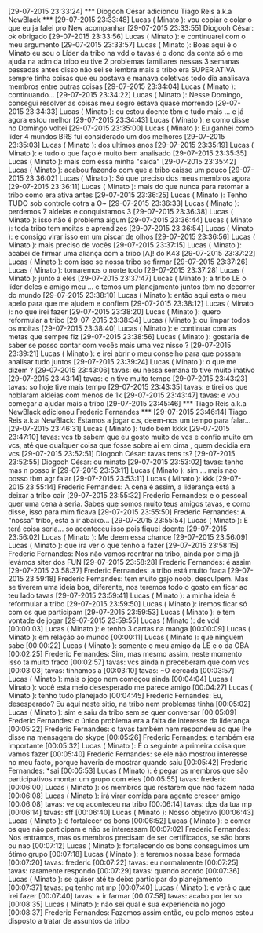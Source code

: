 [29-07-2015 23:33:24] *** Diogooh César adicionou Tiago Reis a.k.a NewBlack ***
[29-07-2015 23:33:48] Lucas ( Minato ): vou copiar e colar o que eu ja falei pro New acompanhar
[29-07-2015 23:33:55] Diogooh César: ok obrigado
[29-07-2015 23:33:56] Lucas ( Minato ): e continuarei com o meu argumento
[29-07-2015 23:33:57] Lucas ( Minato ): Boas
aqui é o Minato
eu sou o Líder da tribo na vdd
o tavas é o dono da conta só
e me ajuda na adm da tribo
eu tive 2 problemas familiares nessas 3 semanas passadas
antes disso não sei se lembra
mais a tribo era SUPER ATIVA
sempre tinha coisas que eu postava e manava coletivas todo dia
analisava membros entre outras coisas
[29-07-2015 23:34:04] Lucas ( Minato ): continuando...
[29-07-2015 23:34:22] Lucas ( Minato ): Nesse Domingo, consegui resolver as coisas meu sogro estava quase morrendo
[29-07-2015 23:34:33] Lucas ( Minato ): eu estou doente tbm e tudo mais ... e já agora estou melhor
[29-07-2015 23:34:43] Lucas ( Minato ): e como disse no Domingo voltei
[29-07-2015 23:35:00] Lucas ( Minato ): Eu ganhei como líder 4 mundos BRS fui considerado um dos melhores
[29-07-2015 23:35:03] Lucas ( Minato ): dos ultimos anos
[29-07-2015 23:35:19] Lucas ( Minato ): e tudo o que faço é muito bem analisado
[29-07-2015 23:35:35] Lucas ( Minato ): mais com essa minha "saida"
[29-07-2015 23:35:42] Lucas ( Minato ): acabou fazendo com que a tribo caisse um pouco
[29-07-2015 23:36:02] Lucas ( Minato ): Só que preciso dos meus membros agora
[29-07-2015 23:36:11] Lucas ( Minato ): mais do que nunca para retomar a tribo como era ativa antes
[29-07-2015 23:36:25] Lucas ( Minato ): Tenho TUDO sob controle cotra a O~
[29-07-2015 23:36:33] Lucas ( Minato ): perdemos 7 aldeias e conquistamos 3
[29-07-2015 23:36:38] Lucas ( Minato ): isso não é problema algum
[29-07-2015 23:36:44] Lucas ( Minato ): toda tribo tem moitas e aprendizes
[29-07-2015 23:36:54] Lucas ( Minato ): e consigo virar isso em um piscar de olhos
[29-07-2015 23:36:56] Lucas ( Minato ): mais preciso de vocês
[29-07-2015 23:37:15] Lucas ( Minato ): acabei de firmar uma aliança com a tribo [A]! do K43
[29-07-2015 23:37:22] Lucas ( Minato ): com isso se nossa tribo se firmar
[29-07-2015 23:37:26] Lucas ( Minato ): tomaremos o norte todo
[29-07-2015 23:37:28] Lucas ( Minato ): junto a eles
[29-07-2015 23:37:47] Lucas ( Minato ): a tribo LE o líder deles é amigo meu ... e temos um planejamento juntos tbm no decorrer do mundo
[29-07-2015 23:38:10] Lucas ( Minato ): então aqui esta o meu apelo para que me ajudem e confiem
[29-07-2015 23:38:12] Lucas ( Minato ): no que irei fazer
[29-07-2015 23:38:20] Lucas ( Minato ): quero reformular a tribo
[29-07-2015 23:38:34] Lucas ( Minato ): ou limpar todos os moitas
[29-07-2015 23:38:40] Lucas ( Minato ): e continuar com as metas que sempre fiz
[29-07-2015 23:38:56] Lucas ( Minato ): gostaria de saber se posso contar com vocês mais uma vez nisso ?
[29-07-2015 23:39:21] Lucas ( Minato ): e irei abrir o meu conselho para que possam analisar tudo juntos
[29-07-2015 23:39:24] Lucas ( Minato ): o que me dizem ?
[29-07-2015 23:43:06] tavas: eu nessa semana tb tive muito inativo
[29-07-2015 23:43:14] tavas: e n tive muito tempo
[29-07-2015 23:43:23] tavas: so hoje tive mais tempo
[29-07-2015 23:43:35] tavas: e tirei os que noblaram aldeias com menos de 1k
[29-07-2015 23:43:47] tavas: e vou começar a ajudar mais a tribo
[29-07-2015 23:45:46] *** Tiago Reis a.k.a NewBlack adicionou Frederic Fernandes ***
[29-07-2015 23:46:14] Tiago Reis a.k.a NewBlack:  Estamos a jogar c.s, deem-nos um tempo para falar...
[29-07-2015 23:46:31] Lucas ( Minato ): tudo bem kkkk
[29-07-2015 23:47:10] tavas: vcs tb sabem que eu gosto muito de vcs e confio muito em vcs, até que qualquer coisa que fosse sobre ai em cima , quem decidia era vcs
[29-07-2015 23:52:51] Diogooh César: tavas tens ts?
[29-07-2015 23:52:55] Diogooh César: ou minato
[29-07-2015 23:53:02] tavas: tenho mas n posso ir
[29-07-2015 23:53:11] Lucas ( Minato ): sim ... mais nao posso tbm agr falar
[29-07-2015 23:53:11] Lucas ( Minato ): kkk
[29-07-2015 23:55:14] Frederic Fernandes: A cena é assim, a liderança está a deixar a tribo cair
[29-07-2015 23:55:32] Frederic Fernandes: e o pessoal quer uma cena à seria. Sabes que somos muito teus amigos tavas, e como disse, isso para mim ficava
[29-07-2015 23:55:50] Frederic Fernandes: A "nossa" tribo, esta a ir abaixo...
[29-07-2015 23:55:54] Lucas ( Minato ): E terá coisa seria... so aconteceu isso pois fiquei doente
[29-07-2015 23:56:02] Lucas ( Minato ): Me deem essa chance
[29-07-2015 23:56:09] Lucas ( Minato ): que ira ver o que tenho a fazer
[29-07-2015 23:58:15] Frederic Fernandes: Nos não vamos reentrar na tribo, ainda por cima já levámos siter dos FUN
[29-07-2015 23:58:28] Frederic Fernandes: é assim
[29-07-2015 23:58:37] Frederic Fernandes: a tribo está muito fraca
[29-07-2015 23:59:18] Frederic Fernandes: tem muito gajo noob, desculpem. Mas se tiverem uma ideia boa, diferente, nos teremos todo o gosto em ficar ao teu lado tavas
[29-07-2015 23:59:41] Lucas ( Minato ): a minha ideia é reformular a tribo
[29-07-2015 23:59:50] Lucas ( Minato ): iremos ficar só com os que participam
[29-07-2015 23:59:53] Lucas ( Minato ): e tem vontade de jogar
[29-07-2015 23:59:55] Lucas ( Minato ): de vdd
[00:00:03] Lucas ( Minato ): e tenho 3 cartas na manga
[00:00:09] Lucas ( Minato ): em relação ao mundo
[00:00:11] Lucas ( Minato ): que ninguem sabe
[00:00:22] Lucas ( Minato ): somente o meu amigo da LE e o da OBA
[00:02:25] Frederic Fernandes: Sim, mas mesmo assim, neste momento isso ta muito fraco
[00:02:57] tavas: vcs ainda n preceberam que com vcs
[00:03:03] tavas: tínhamos a
[00:03:10] tavas: ~O cercada
[00:03:57] Lucas ( Minato ): mais o jogo nem começou ainda
[00:04:04] Lucas ( Minato ): você esta meio desesperado me parece amigo
[00:04:27] Lucas ( Minato ): tenho tudo planejado
[00:04:45] Frederic Fernandes: Eu, desesperado? Eu aqui neste sitio, na tribo nem problemas tinha
[00:05:02] Lucas ( Minato ): sim e saiu da tribo sem se quer conversar
[00:05:09] Frederic Fernandes: o único problema era a falta de interesse da liderança
[00:05:22] Frederic Fernandes: o tavas também nem respondeu ao que lhe disse na mensagem do skype
[00:05:26] Frederic Fernandes: e também era importante
[00:05:32] Lucas ( Minato ): É o seguinte a primeira coisa que vamos fazer
[00:05:40] Frederic Fernandes: se ele não mostrou interesse no meu facto, porque haveria de mostrar quando saiu
[00:05:42] Frederic Fernandes: *sai
[00:05:53] Lucas ( Minato ): é pegar os membros que são participativos montar um grupo com eles
[00:05:55] tavas: frederic
[00:06:00] Lucas ( Minato ): os membros que restarem que não fazem nada
[00:06:08] Lucas ( Minato ): irá virar comida para agente crescer amigo
[00:06:08] tavas: ve oq aconteceu na tribo
[00:06:14] tavas: dps da tua mp
[00:06:14] tavas: sff
[00:06:40] Lucas ( Minato ): Nosso objetivo
[00:06:43] Lucas ( Minato ): é fortalecer os bons
[00:06:52] Lucas ( Minato ): e comer os que não participam e não se interessam
[00:07:02] Frederic Fernandes: Nos entramos, mas os membros precisam de ser certificados, se são bons ou nao
[00:07:12] Lucas ( Minato ): fortalecendo os bons conseguimos um ótimo grupo
[00:07:18] Lucas ( Minato ): e teremos nossa base formada
[00:07:20] tavas: frederic
[00:07:22] tavas: eu normalmente
[00:07:25] tavas: raramente respondo
[00:07:29] tavas: quando acordo
[00:07:36] Lucas ( Minato ): se quiser até te deixo participar do planejamento
[00:07:37] tavas: pq tenho mt mp
[00:07:40] Lucas ( Minato ): e verá o que irei fazer
[00:07:40] tavas: + ir farmar
[00:07:58] tavas: acabo por ler so
[00:08:35] Lucas ( Minato ): não sei qual é sua experiencia no jogo
[00:08:37] Frederic Fernandes: Fazemos assim então, eu pelo menos estou disposto a tratar de assuntos da tribo
